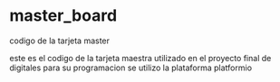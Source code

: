 # master_board
codigo de la tarjeta master

este es el codigo de la tarjeta maestra utilizado en el proyecto final de digitales
para su programacion se utilizo la plataforma platformio
